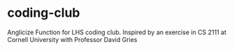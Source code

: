 # coding-club
Anglicize Function for LHS coding club. Inspired by an exercise in CS 2111 at Cornell University with Professor David Gries
